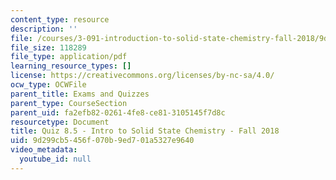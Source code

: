 ```yaml
---
content_type: resource
description: ''
file: /courses/3-091-introduction-to-solid-state-chemistry-fall-2018/9d299cb5456f070b9ed701a5327e9640_MIT3_091F18_Q08.5.pdf
file_size: 118289
file_type: application/pdf
learning_resource_types: []
license: https://creativecommons.org/licenses/by-nc-sa/4.0/
ocw_type: OCWFile
parent_title: Exams and Quizzes
parent_type: CourseSection
parent_uid: fa2efb82-0261-4fe8-ce81-3105145f7d8c
resourcetype: Document
title: Quiz 8.5 - Intro to Solid State Chemistry - Fall 2018
uid: 9d299cb5-456f-070b-9ed7-01a5327e9640
video_metadata:
  youtube_id: null
---
```

